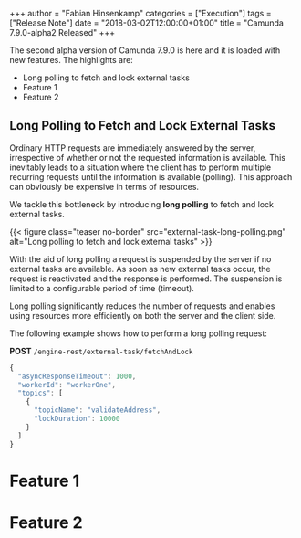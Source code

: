 +++
author = "Fabian Hinsenkamp"
categories = ["Execution"]
tags = ["Release Note"]
date = "2018-03-02T12:00:00+01:00"
title = "Camunda 7.9.0-alpha2 Released"
+++

The second alpha version of Camunda 7.9.0 is here and it is loaded with new features. The highlights are:


* Long polling to fetch and lock external tasks
* Feature 1 
* Feature 2

<!--more-->

## Long Polling to Fetch and Lock External Tasks

Ordinary HTTP requests are immediately answered by the server, irrespective of whether or not the requested information 
is available. This inevitably leads to a situation where the client has to perform multiple recurring requests until 
the information is available (polling). This approach can obviously be expensive in terms of resources.

We tackle this bottleneck by introducing **long polling** to fetch and lock external tasks.

{{< figure class="teaser no-border" src="external-task-long-polling.png" alt="Long polling to fetch and lock external tasks" >}}

With the aid of long polling a request is suspended by the server if no external tasks are available. As soon as new 
external tasks occur, the request is reactivated and the response is performed. The suspension is limited to a 
configurable period of time (timeout).

Long polling significantly reduces the number of requests and enables using resources more efficiently on both 
the server and the client side.

The following example shows how to perform a long polling request:

**POST** `/engine-rest/external-task/fetchAndLock`

```javascript
{
  "asyncResponseTimeout": 1000,
  "workerId": "workerOne",
  "topics": [
    {
      "topicName": "validateAddress",
      "lockDuration": 10000
    }
  ]
}
```

# Feature 1 

# Feature 2 